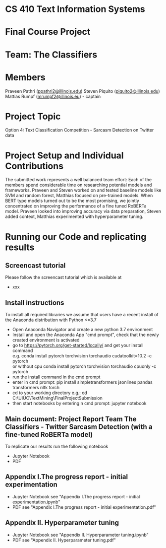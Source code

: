 # CS 410 Text Information Systems 
# Final Course Project 
# Team: The Classifiers

# Members
Praveen Pathri (ppathri2@illinois.edu)
Steven Piquito (piquito2@illinois.edu)
Mattias Rumpf (mrumpf2@illinois.eu) - captain

# Project Topic
Option 4: Text Classification Competition - Sarcasm Detection on Twitter data

# Project Setup and Individual Contributions
The submitted work represents a well balanced team effort: Each of the members spend considerable time on researching potential models and frameworks. Praveen and Steven worked on and tested baseline models like SVM and random forest, Matthias focused on pre-trained models. When BERT type models turned out to be the most promising, we jointly concentrated on improving the performance of a fine tuned RoBERTa model. Praveen looked into improving accuracy via data preparation, Steven added context, Matthias experimented with hyperparameter tuning. 


# Running our Code and replicating results

## Screencast tutorial
Please follow the screencast tutorial which is available at
*   xxx

## Install instructions
To install all required libraries we assume that users have a recent install of the Anaconda distribution with Python <=3.7 
* Open Anaconda Navigator and create a new python 3.7 environment
* Install and open the Anaconda App "cmd prompt", check that the newly created environment is activated
* go to https://pytorch.org/get-started/locally/ and get your install command <br>
e.g. conda install pytorch torchvision torchaudio cudatoolkit=10.2 -c pytorch <br>
or without cpu conda install pytorch torchvision torchaudio cpuonly -c pytorch
* run the install command in the cmd prompt
* enter in cmd prompt: pip install simpletransformers jsonlines pandas transformers nltk torch
* cd to your working directory e.g.: cd C:\UIUC\TextMining\FinalProjectSubmission
* then start notebooks by entering n cmd prompt: jupyter notebook

## Main document: Project Report Team The Classifiers - Twitter Sarcasm Detection (with a fine-tuned RoBERTa model)
To replicate our results run the following notebook
* Jupyter Notebook 
* PDF

## Appendix I.The progress report - initial experimentation
* Jupyter Notebook see "Appendix I.The progress report - initial experimentation.ipynb"
* PDF see "Appendix I.The progress report - initial experimentation.pdf"
## Appendix II. Hyperparameter tuning
* Jupyter Notebook see "Appendix II. Hyperparameter tuning.ipynb"
* PDF  see "Appendix II. Hyperparameter tuning.pdf"